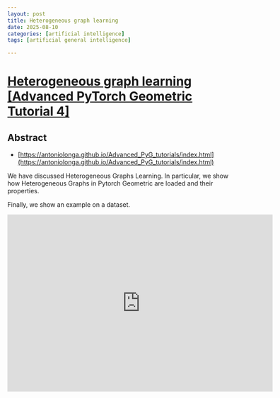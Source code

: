 ```yaml
---
layout: post
title: Heterogeneous graph learning
date: 2025-08-10
categories: [artificial intelligence]
tags: [artificial general intelligence]

---
```


# [Heterogeneous graph learning [Advanced PyTorch Geometric Tutorial 4]](https://www.youtube.com/watch?v=qL09oshDKww)


## Abstract

* [https://antoniolonga.github.io/Advanced_PyG_tutorials/index.html](https://antoniolonga.github.io/Advanced_PyG_tutorials/index.html)

We have discussed Heterogeneous Graphs Learning. 
In particular, we show how Heterogeneous Graphs in Pytorch Geometric are loaded and their properties.

Finally, we show an example on a dataset.

<iframe width="600" height="400" src="https://www.youtube.com/embed/qL09oshDKww?si=2TFpNXmJt_j4Mzas" title="YouTube video player" frameborder="0" allow="accelerometer; autoplay; clipboard-write; encrypted-media; gyroscope; picture-in-picture; web-share" referrerpolicy="strict-origin-when-cross-origin" allowfullscreen></iframe>